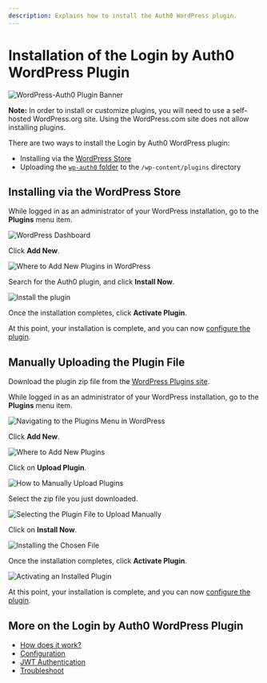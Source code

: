 ```yaml
---
description: Explains how to install the Auth0 WordPress plugin.
---
```


# Installation of the Login by Auth0 WordPress Plugin

![WordPress-Auth0 Plugin Banner](/media/articles/cms/wordpress/wordpress-plugin-banner.png)

**Note:** In order to install or customize plugins, you will need to use a self-hosted WordPress.org site. Using the WordPress.com site does not allow installing plugins.

There are two ways to install the Login by Auth0 WordPress plugin:

- Installing via the [WordPress Store](#installing-via-the-wordpress-store)
- Uploading the [`wp-auth0` folder](#manually-uploading-the-plugin-file) to the `/wp-content/plugins` directory

## Installing via the WordPress Store

While logged in as an administrator of your WordPress installation, go to the **Plugins** menu item.

![WordPress Dashboard](/media/articles/cms/wordpress/plugins.png)

Click **Add New**.

![Where to Add New Plugins in WordPress](/media/articles/cms/wordpress/add-new.png)

Search for the Auth0 plugin, and click **Install Now**.

![Install the plugin](/media/articles/cms/wordpress/install-plugin.png)

Once the installation completes, click **Activate Plugin**.

At this point, your installation is complete, and you can now [configure the plugin](/cms/wordpress/configuration).

## Manually Uploading the Plugin File

Download the plugin zip file from the [WordPress Plugins site](https://wordpress.org/plugins/auth0/).

While logged in as an administrator of your WordPress installation, go to the **Plugins** menu item.

![Navigating to the Plugins Menu in WordPress](/media/articles/cms/wordpress/plugins.png)

Click **Add New**.

![Where to Add New Plugins](/media/articles/cms/wordpress/add-new.png)

Click on **Upload Plugin**.

![How to Manually Upload Plugins](/media/articles/cms/wordpress/upload-and-install.png)

Select the zip file you just downloaded.

![Selecting the Plugin File to Upload Manually](/media/articles/cms/wordpress/select-upload.png)

Click on **Install Now**.

![Installing the Chosen File](/media/articles/cms/wordpress/install-now.png)

Once the installation completes, click **Activate Plugin**.

![Activating an Installed Plugin](/media/articles/cms/wordpress/activate-upload.png)

At this point, your installation is complete, and you can now [configure the plugin](/cms/wordpress/configuration).

## More on the Login by Auth0 WordPress Plugin

- [How does it work?](/cms/wordpress/how-does-it-work)
- [Configuration](/cms/wordpress/configuration)
- [JWT Authentication](/cms/wordpress/jwt-authentication)
- [Troubleshoot](/cms/wordpress/troubleshoot)
